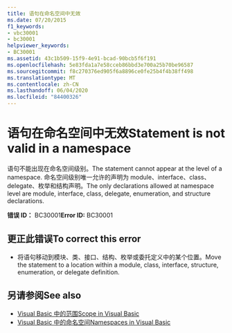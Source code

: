 ```yaml
---
title: 语句在命名空间中无效
ms.date: 07/20/2015
f1_keywords:
- vbc30001
- bc30001
helpviewer_keywords:
- BC30001
ms.assetid: 43c1b509-15f9-4e91-bcad-90bcb5f6f191
ms.openlocfilehash: 5e83fda1a7e58cceb86bbd3e700a25b70be96587
ms.sourcegitcommit: f8c270376ed905f6a8896ce0fe25b4f4b38ff498
ms.translationtype: MT
ms.contentlocale: zh-CN
ms.lasthandoff: 06/04/2020
ms.locfileid: "84400326"
---
```

# <a name="statement-is-not-valid-in-a-namespace"></a><span data-ttu-id="546b4-102">语句在命名空间中无效</span><span class="sxs-lookup"><span data-stu-id="546b4-102">Statement is not valid in a namespace</span></span>
<span data-ttu-id="546b4-103">语句不能出现在命名空间级别。</span><span class="sxs-lookup"><span data-stu-id="546b4-103">The statement cannot appear at the level of a namespace.</span></span> <span data-ttu-id="546b4-104">命名空间级别唯一允许的声明为 module、interface、class、delegate、枚举和结构声明。</span><span class="sxs-lookup"><span data-stu-id="546b4-104">The only declarations allowed at namespace level are module, interface, class, delegate, enumeration, and structure declarations.</span></span>  
  
 <span data-ttu-id="546b4-105">**错误 ID：** BC30001</span><span class="sxs-lookup"><span data-stu-id="546b4-105">**Error ID:** BC30001</span></span>  
  
## <a name="to-correct-this-error"></a><span data-ttu-id="546b4-106">更正此错误</span><span class="sxs-lookup"><span data-stu-id="546b4-106">To correct this error</span></span>  
  
- <span data-ttu-id="546b4-107">将语句移动到模块、类、接口、结构、枚举或委托定义中的某个位置。</span><span class="sxs-lookup"><span data-stu-id="546b4-107">Move the statement to a location within a module, class, interface, structure, enumeration, or delegate definition.</span></span>  
  
## <a name="see-also"></a><span data-ttu-id="546b4-108">另请参阅</span><span class="sxs-lookup"><span data-stu-id="546b4-108">See also</span></span>

- [<span data-ttu-id="546b4-109">Visual Basic 中的范围</span><span class="sxs-lookup"><span data-stu-id="546b4-109">Scope in Visual Basic</span></span>](../../programming-guide/language-features/declared-elements/scope.md)
- [<span data-ttu-id="546b4-110">Visual Basic 中的命名空间</span><span class="sxs-lookup"><span data-stu-id="546b4-110">Namespaces in Visual Basic</span></span>](../../programming-guide/program-structure/namespaces.md)

